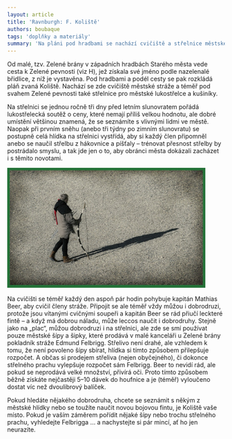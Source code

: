 ```yaml
---
layout: article
title: 'Ravnburgh: F. Koliště'
authors: boubaque
tags: 'doplňky a materiály'
summary: 'Na pláni pod hradbami se nachází cvičiště a střelnice městské stráže, jednou ročně se zde koná střelecká soutěž. Kapitán Beer vítá dobrodruhy jako cvičné protivníky, pokladník stráže Felbrigg kšeftuje se střelným prachem.'
---
```


Od malé, tzv. Zelené brány v západních hradbách Starého města vede cesta k Zelené pevnosti (viz H), jež získala své jméno podle nazelenalé břidlice, z níž je vystavěna. Pod hradbami a podél cesty se pak rozkládá pláň zvaná Koliště. Nachází se zde cvičiště městské stráže a téměř pod svahem Zelené pevnosti také střelnice pro městské lukostřelce a kušiníky.

Na střelnici se jednou ročně tři dny před letním slunovratem pořádá lukostřelecká soutěž o ceny, které nemají příliš velkou hodnotu, ale dobré umístění většinou znamená, že se seznámíte s vlivnými lidmi ve městě. Naopak při prvním sněhu (anebo tři týdny po zimním slunovratu) se postupně celá hlídka na střelnici vystřídá, aby si každý člen připomněl anebo se naučil střelbu z hákovnice a píšťaly – trénovat přesnost střelby by postrádalo smyslu, a tak jde jen o to, aby obránci města dokázali zacházet i s těmito novotami.

![](onion-919351-960-720-fmt.jpg)

Na cvičišti se téměř každý den aspoň pár hodin pohybuje kapitán Mathias Beer, aby cvičil členy stráže. Připojit se ale téměř vždy můžou i dobrodruzi, protože jsou vítanými cvičnými soupeři a kapitán Beer se rád přiučí leckteré fintě – a když má dobrou náladu, může leccos naučit i dobrodruhy. Stejně jako na „plac“, můžou dobrodruzi i na střelnici, ale zde se smí používat pouze městské šípy a šipky, které prodává v malé kanceláři u Zelené brány pokladník stráže Edmund Felbrigg. Střelivo není drahé, ale vzhledem k tomu, že není povoleno šípy sbírat, hlídka si tímto způsobem přilepšuje rozpočet. A občas si prodejem střeliva (nejen obyčejného), či dokonce střelného prachu vylepšuje rozpočet sám Felbrigg. Beer to nevidí rád, ale pokud se neprodává velké množství, přivírá oči. Proto tímto způsobem běžně získáte nejčastěji 5–10 dávek do houfnice a je (téměř) vyloučeno dostat víc než dvoulibrový balíček.

Pokud hledáte nějakého dobrodruha, chcete se seznámit s někým z městské hlídky nebo se toužíte naučit novou bojovou fintu, je Koliště vaše místo. Pokud je vaším záměrem pořídit nějaké šípy nebo trochu střelného prachu, vyhledejte Felbrigga … a nachystejte si pár mincí, ať ho jen neurazíte.
